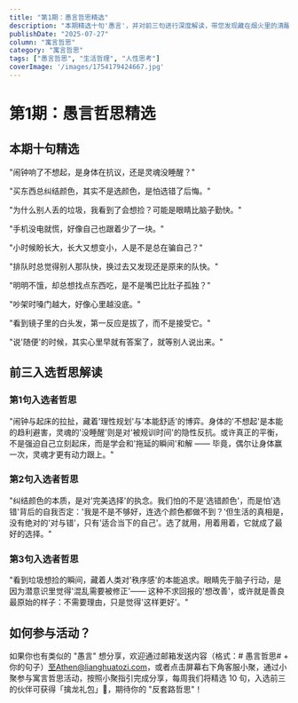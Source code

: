 ```yaml
---
title: "第1期：愚言哲思精选"
description: "本期精选十句'愚言'，并对前三句进行深度解读，带您发现藏在烟火里的清醒与通透。"
publishDate: "2025-07-27"
column: "寓言哲思"
category: "寓言哲思"
tags: ["愚言哲思", "生活哲理", "人性思考"]
coverImage: '/images/1754179424667.jpg'
---
```


# 第1期：愚言哲思精选

## 本期十句精选

"闹钟响了不想起，是身体在抗议，还是灵魂没睡醒？"

"买东西总纠结颜色，其实不是选颜色，是怕选错了后悔。"

"为什么别人丢的垃圾，我看到了会想捡？可能是眼睛比脑子勤快。"

"手机没电就慌，好像自己也跟着少了一块。"

"小时候盼长大，长大又想变小，人是不是总在骗自己？"

"排队时总觉得别人那队快，换过去又发现还是原来的队快。"

"明明不饿，却总想找点东西吃，是不是嘴巴比肚子孤独？"

"吵架时嗓门越大，好像心里越没底。"

"看到镜子里的白头发，第一反应是拔了，而不是接受它。"

"说'随便'的时候，其实心里早就有答案了，就等别人说出来。"

## 前三入选哲思解读

### 第1句入选者哲思

"闹钟与起床的拉扯，藏着'理性规划'与'本能舒适'的博弈。身体的'不想起'是本能的趋利避害，灵魂的'没睡醒'则是对'被规训时间'的隐性反抗。或许真正的平衡，不是强迫自己立刻起床，而是学会和'拖延的瞬间'和解 —— 毕竟，偶尔让身体赢一次，灵魂才更有动力跟上。"

### 第2句入选者哲思

"纠结颜色的本质，是对'完美选择'的执念。我们怕的不是'选错颜色'，而是怕'选错'背后的自我否定：'我是不是不够好，连选个颜色都做不到？'但生活的真相是，没有绝对的'对与错'，只有'适合当下的自己'。选了就用，用着用着，它就成了最好的选择。"

### 第3句入选者哲思

"看到垃圾想捡的瞬间，藏着人类对'秩序感'的本能追求。眼睛先于脑子行动，是因为潜意识里觉得'混乱需要被修正'—— 这种不求回报的'想改善'，或许就是善良最原始的样子：不需要理由，只是觉得'这样更好'。"

## 如何参与活动？

如果你也有类似的 "愚言" 想分享，欢迎通过邮箱发送内容（格式：# 愚言哲思# + 你的句子）至Athen@lianghuatozi.com，或者点击屏幕右下角客服小聚，通过小聚参与寓言哲思活动，按照小聚指引完成分享，每周我们将精选 10 句，入选前三的伙伴可获得「擒龙礼包」🎁，期待你的 "反套路哲思"！